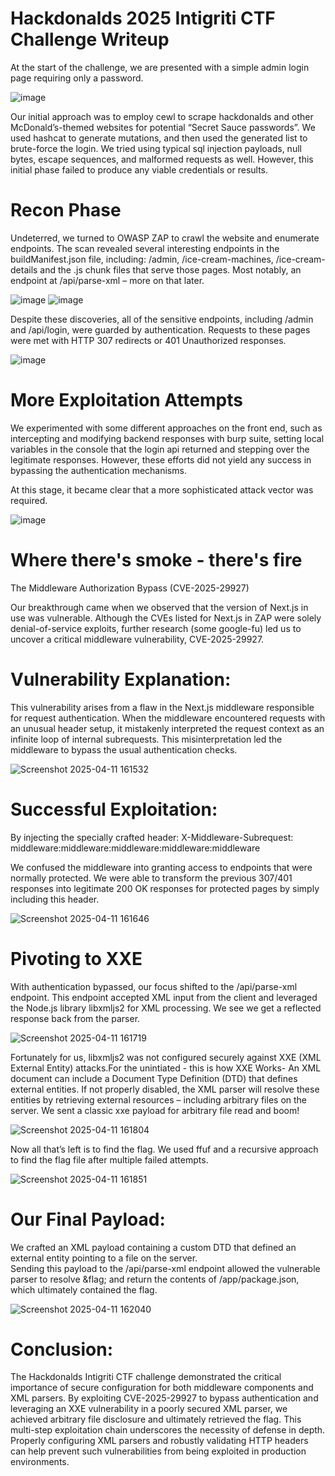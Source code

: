 # Hackdonalds 2025 Intigriti CTF Challenge Writeup



At the start of the challenge, we are presented with a simple admin login page requiring only a password.  

 ![image](https://github.com/user-attachments/assets/f9f29de0-22b8-46e8-bcab-7c8dcd8d076c)


Our initial approach was to employ cewl to scrape hackdonalds and other McDonald’s-themed websites for potential “Secret Sauce passwords”. We used hashcat to generate mutations, and then used the generated list to brute-force the login. We tried using typical sql injection payloads, null bytes, escape sequences, and malformed requests as well. However, this initial phase failed to produce any viable credentials or results.  

# Recon Phase
Undeterred, we turned to OWASP ZAP to crawl the website and enumerate endpoints. The scan revealed several interesting endpoints in the buildManifest.json file, including: /admin, /ice-cream-machines, /ice-cream-details and the .js chunk files that serve those pages. Most notably, an endpoint at /api/parse-xml – more on that later. 

![image](https://github.com/user-attachments/assets/f6e4db69-9165-4288-b68e-3d24af914b26)
![image](https://github.com/user-attachments/assets/5315b9e2-289a-4e8d-b995-9f0f187522d5)


Despite these discoveries, all of the sensitive endpoints, including /admin and /api/login, were guarded by authentication. Requests to these pages were met with HTTP 307 redirects or 401 Unauthorized responses. 

  
![image](https://github.com/user-attachments/assets/b30cae0e-d8df-4e19-a972-c47a1959b440)

 
# More Exploitation Attempts 

We experimented with some different approaches on the front end, such as intercepting and modifying backend responses with burp suite, setting local variables in the console that the login api returned and stepping over the legitimate responses. However, these efforts did not yield any success in bypassing the authentication mechanisms. 

At this stage, it became clear that a more sophisticated attack vector was required. 

![image](https://github.com/user-attachments/assets/578057f9-353c-41ba-a3e4-00b6fe3cfd76)
  
# Where there's smoke - there's fire
The Middleware Authorization Bypass (CVE-2025-29927) 

Our breakthrough came when we observed that the version of Next.js in use was vulnerable. Although the CVEs listed for Next.js in ZAP were solely denial-of-service exploits, further research (some google-fu) led us to uncover a critical middleware vulnerability, CVE-2025-29927. 

# Vulnerability Explanation: 

This vulnerability arises from a flaw in the Next.js middleware responsible for request authentication. When the middleware encountered requests with an unusual header setup, it mistakenly interpreted the request context as an infinite loop of internal subrequests. This misinterpretation led the middleware to bypass the usual authentication checks. 



![Screenshot 2025-04-11 161532](https://github.com/user-attachments/assets/13f746e8-e0f2-4786-8e23-2e1e856dd55c)


# Successful Exploitation: 
By injecting the specially crafted header: 
X-Middleware-Subrequest: middleware:middleware:middleware:middleware:middleware 

We confused the middleware into granting access to endpoints that were normally protected. We were able to transform the previous 307/401 responses into legitimate 200 OK responses for protected pages by simply including this header. 

  
![Screenshot 2025-04-11 161646](https://github.com/user-attachments/assets/db4fa2aa-0d63-4dd1-a184-f8b70b63243b)

  

# Pivoting to XXE 

With authentication bypassed, our focus shifted to the /api/parse-xml endpoint. This endpoint accepted XML input from the client and leveraged the Node.js library libxmljs2 for XML processing. We see we get a reflected response back from the parser. 


 ![Screenshot 2025-04-11 161719](https://github.com/user-attachments/assets/efc84bd7-bd9e-4f57-8f62-5a51f84d19f8)
 

Fortunately for us, libxmljs2 was not configured securely against XXE (XML External Entity) attacks.For the unintiated - this is how XXE Works-
An XML document can include a Document Type Definition (DTD) that defines external entities. If not properly disabled, the XML parser will resolve these entities by retrieving external resources – including arbitrary files on the server. We sent a classic xxe payload for arbitrary file read and boom! 

 
![Screenshot 2025-04-11 161804](https://github.com/user-attachments/assets/816d32a5-e214-4fd4-aa2d-facb9326e80a)

  

Now all that’s left is to find the flag. We used ffuf and a recursive approach to find the flag file after multiple failed attempts. 

 
![Screenshot 2025-04-11 161851](https://github.com/user-attachments/assets/ff22a964-dda3-4035-ab31-82c6ccb764b7)

 

# Our Final Payload: 

We crafted an XML payload containing a custom DTD that defined an external entity pointing to a file on the server.  
Sending this payload to the /api/parse-xml endpoint allowed the vulnerable parser to resolve &flag; and return the contents of /app/package.json, which ultimately contained the flag. 

![Screenshot 2025-04-11 162040](https://github.com/user-attachments/assets/f086ffd9-dc77-49d4-9322-c4a0b393ff63)

# Conclusion:
The Hackdonalds Intigriti CTF challenge demonstrated the critical importance of secure configuration for both middleware components and XML parsers. By exploiting CVE-2025-29927 to bypass authentication and leveraging an XXE vulnerability in a poorly secured XML parser, we achieved arbitrary file disclosure and ultimately retrieved the flag. This multi-step exploitation chain underscores the necessity of defense in depth. Properly configuring XML parsers and robustly validating HTTP headers can help prevent such vulnerabilities from being exploited in production environments. 
